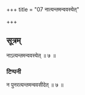 +++
title = "07 नात्यन्तमन्ववस्येत्"

+++
## सूत्रम्
नाऽत्यन्तमन्ववस्येत् ॥ ७ ॥  
### टिप्पनी
न पुनरत्यन्तमन्ववसीदेत् ॥ ७ ॥  
